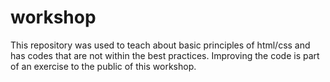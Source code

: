 # workshop

This repository was used to teach about basic principles of html/css and has codes that are not within the best practices.
Improving the code is part of an exercise to the public of this workshop.
